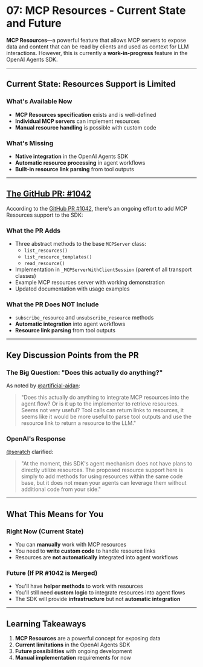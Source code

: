 # 07: MCP Resources - Current State and Future

**MCP Resources**—a powerful feature that allows MCP servers to expose data and content that can be read by clients and used as context for LLM interactions. However, this is currently a **work-in-progress** feature in the OpenAI Agents SDK.

---

## Current State: Resources Support is Limited

### **What's Available Now**
- **MCP Resources specification** exists and is well-defined
- **Individual MCP servers** can implement resources
- **Manual resource handling** is possible with custom code

### **What's Missing**
- **Native integration** in the OpenAI Agents SDK
- **Automatic resource processing** in agent workflows
- **Built-in resource link parsing** from tool outputs

---

## [The GitHub PR: #1042](https://github.com/openai/openai-agents-python/pull/1042)

According to the [GitHub PR #1042](https://github.com/openai/openai-agents-python/pull/1042), there's an ongoing effort to add MCP Resources support to the SDK:

### **What the PR Adds**
- Three abstract methods to the base `MCPServer` class:
  - `list_resources()`
  - `list_resource_templates()`
  - `read_resource()`
- Implementation in `_MCPServerWithClientSession` (parent of all transport classes)
- Example MCP resources server with working demonstration
- Updated documentation with usage examples

### **What the PR Does NOT Include**
- `subscribe_resource` and `unsubscribe_resource` methods
- **Automatic integration** into agent workflows
- **Resource link parsing** from tool outputs

---

## Key Discussion Points from the PR

### **The Big Question: "Does this actually do anything?"**
As noted by [@artificial-aidan](https://github.com/openai/openai-agents-python/pull/1042#issuecomment-1984561234):
> "Does this actually do anything to integrate MCP resources into the agent flow? Or is it up to the implementer to retrieve resources. Seems not very useful? Tool calls can return links to resources, it seems like it would be more useful to parse tool outputs and use the resource link to return a resource to the LLM."

### **OpenAI's Response**
[@seratch](https://github.com/openai/openai-agents-python/pull/1042#issuecomment-1984561234) clarified:
> "At the moment, this SDK's agent mechanism does not have plans to directly utilize resources. The proposed resource support here is simply to add methods for using resources within the same code base, but it does not mean your agents can leverage them without additional code from your side."

---

## What This Means for You

### **Right Now (Current State)**
- You can **manually** work with MCP resources
- You need to **write custom code** to handle resource links
- Resources are **not automatically** integrated into agent workflows

### **Future (If PR #1042 is Merged)**
- You'll have **helper methods** to work with resources
- You'll still need **custom logic** to integrate resources into agent flows
- The SDK will provide **infrastructure** but not **automatic integration**

---

## Learning Takeaways

1. **MCP Resources** are a powerful concept for exposing data
2. **Current limitations** in the OpenAI Agents SDK
3. **Future possibilities** with ongoing development
4. **Manual implementation** requirements for now